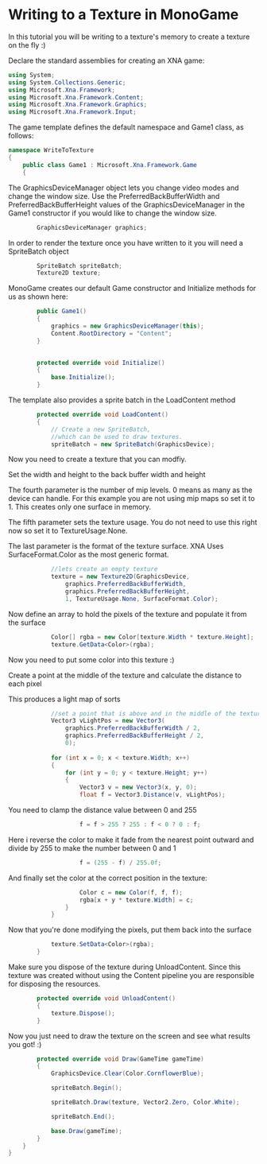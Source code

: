 # Writing to a Texture in MonoGame

In this tutorial you will be writing to a texture's memory to create a texture on the fly :)

Declare the standard assemblies for creating an XNA game:

```csharp
using System;
using System.Collections.Generic;
using Microsoft.Xna.Framework;
using Microsoft.Xna.Framework.Content;
using Microsoft.Xna.Framework.Graphics;
using Microsoft.Xna.Framework.Input;
```



The game template defines the default namespace and Game1 class, as follows:

```csharp
namespace WriteToTexture
{
    public class Game1 : Microsoft.Xna.Framework.Game
    {
```


The GraphicsDeviceManager object lets you change video modes and change the window size. Use the PreferredBackBufferWidth and PreferredBackBufferHeight values of the GraphicsDeviceManager in the Game1 constructor if you would like to change the window size.

```csharp
        GraphicsDeviceManager graphics;
```


In order to render the texture once you have written to it you will need a SpriteBatch object

```csharp
        SpriteBatch spriteBatch;
        Texture2D texture;
```


MonoGame creates our default Game constructor and Initialize methods for us as shown here:

```csharp
        public Game1()
        {
            graphics = new GraphicsDeviceManager(this);
            Content.RootDirectory = "Content";
        }

  
        protected override void Initialize()
        {
            base.Initialize();
        }
```


The template also provides a sprite batch in the LoadContent method
```csharp
        protected override void LoadContent()
        {
            // Create a new SpriteBatch, 
            //which can be used to draw textures.
            spriteBatch = new SpriteBatch(GraphicsDevice);
```


Now you need to create a texture that you can modfiy.

Set the width and height to the back buffer width and height

The fourth parameter is the number of mip levels. 0 means as many as the device can handle. For this example you are not using mip maps so set it to 1. This creates only one surface in memory.

The fifth parameter sets the texture usage. You do not need to use this right now so set it to TextureUsage.None.

The last parameter is the format of the texture surface. XNA Uses SurfaceFormat.Color as the most generic format.

```csharp
            //lets create an empty texture
            texture = new Texture2D(GraphicsDevice,
                graphics.PreferredBackBufferWidth,
                graphics.PreferredBackBufferHeight,
                1, TextureUsage.None, SurfaceFormat.Color);
```


Now define an array to hold the pixels of the texture and populate it from the surface

```csharp
            Color[] rgba = new Color[texture.Width * texture.Height];
            texture.GetData<Color>(rgba);
```

Now you need to put some color into this texture :)

Create a point at the middle of the texture and calculate the distance to each pixel

This produces a light map of sorts

```csharp
            //set a point that is above and in the middle of the texture
            Vector3 vLightPos = new Vector3(
                graphics.PreferredBackBufferWidth / 2,
                graphics.PreferredBackBufferHeight / 2,
                0);
            
            for (int x = 0; x < texture.Width; x++)
            {
                for (int y = 0; y < texture.Height; y++)
                {
                    Vector3 v = new Vector3(x, y, 0);
                    float f = Vector3.Distance(v, vLightPos);
```


You need to clamp the distance value between 0 and 255

```csharp
                    f = f > 255 ? 255 : f < 0 ? 0 : f;
```


Here i reverse the color to make it fade from the nearest point outward and divide by 255 to make the number between 0 and 1

```csharp
                    f = (255 - f) / 255.0f;
```


And finally set the color at the correct position in the texture:

```csharp
                    Color c = new Color(f, f, f);
                    rgba[x + y * texture.Width] = c;
                }
            }
```


Now that you're done modifying the pixels, put them back into the surface

```csharp
            texture.SetData<Color>(rgba);
        }
```


Make sure you dispose of the texture during UnloadContent. Since this texture was created without using the Content pipeline you are responsible for disposing the resources.

```csharp
        protected override void UnloadContent()
        {
            texture.Dispose();
        }
```


Now you just need to draw the texture on the screen and see what results you got! :)

```csharp
        protected override void Draw(GameTime gameTime)
        {
            GraphicsDevice.Clear(Color.CornflowerBlue);

            spriteBatch.Begin();

            spriteBatch.Draw(texture, Vector2.Zero, Color.White);

            spriteBatch.End();

            base.Draw(gameTime);
        }
    }
}
```
